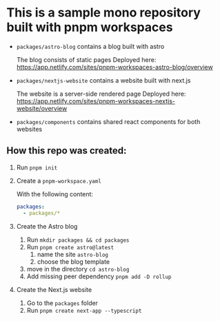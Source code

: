 # This is a sample mono repository built with pnpm workspaces

- `packages/astro-blog` contains a blog built with astro

  The blog consists of static pages
  Deployed here: https://app.netlify.com/sites/pnpm-workspaces-astro-blog/overview

- `packages/nextjs-website` contains a website built with next.js

  The website is a server-side rendered page
  Deployed here: https://app.netlify.com/sites/pnpm-workspaces-nextjs-website/overview

- `packages/components` contains shared react components for both websites

## How this repo was created:

1. Run `pnpm init`
2. Create a `pnpm-workspace.yaml`

   With the following content:

   ```yaml
   packages:
     - packages/*
   ```

3. Create the Astro blog
   1. Run `mkdir packages && cd packages`
   2. Run `pnpm create astro@latest`
      1. name the site `astro-blog`
      2. choose the blog template
   3. move in the directory `cd astro-blog`
   4. Add missing peer dependency `pnpm add -D rollup`
4. Create the Next.js website
   1. Go to the `packages` folder
   2. Run `pnpm create next-app --typescript`
